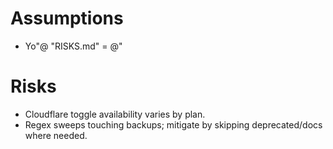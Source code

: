 # Assumptions
- Yo"@
"RISKS.md" = @"
# Risks
- Cloudflare toggle availability varies by plan.
- Regex sweeps touching backups; mitigate by skipping deprecated/docs where needed.